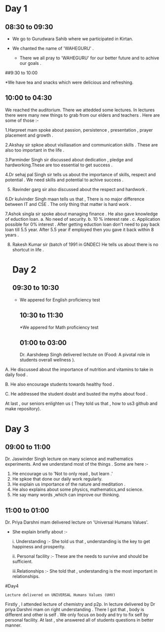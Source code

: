 # Day 1
## 08:30 to 09:30 

* We go to Gurudwara Sahib where we participated in Kirtan.
* We chanted the name of 'WAHEGURU' .

  * There we all pray to 'WAHEGURU' for our better future and to achive our goals .

  
##9:30 to 10:00 

*We have tea and snacks which were delicious and refreshing. 

## 10:00 to 04:30  
We reached the auditorium.  There we attedded some lectures.  In lectures there were many new things to grab from our elders and teachers . Here are some of those :-


1.Harpreet mam spoke about passion, persistence , presentation , prayer placement and growth .

2.Akshay sir  spkoe about visiliasation and  communication skills . These are also too important in the life .

3.Parminder Singh sir discussed about dedication , pledge and hardworking.These are too essential to get success .

4.Dr sehaj pal Singh sir tells us about the importance of skills, respect and potential . We need skills and potential to achive success . 

5. Ravinder garg sir also discussed about the  respect and  hardwork .

6.Dr kulvinder Singh maan tells us that , There is  no major difference between IT and CSE . The only thing that matter is hard work .

7.Ashok singla sir spoke  about managing finance . He also gave  knowledge of eduction loan. 
a. No need of security.
b. 10 % interest rate .
c. Application possible for 0% interest .
After getting eduction loan don't need to pay   back loan till 5.5 year. After 5.5 year if employed then you gave  it back within 8 years .

8. Rakesh Kumar sir (batch of 1991 in GNDEC) He tells us about there is no shortcut in life .
   # Day 2
   ## 09:30 to 10:30
   * We appered for English proficiency test
     ## 10:30 to 11:30
     *We appered for Math proficiency test
       ## 01:00 to 03:00
       Dr. Aarshdeep Singh delivered lectute on (Food: A pivotal role in students overall wellness ). 

   
A. He discussed about the importance of nutrition and vitamins to take in daily food .


  B.  He also encourage students towards healthy food .

  
C. He addressed the student doubt and busted  the myths about food .


   At last , our seniors enlighten us ( They told us that , how to us3 github and make repository).
   
   # Day 3
   ## 09:00 to 11:00
   
 Dr. Jaswinder Singh lecture on many science and mathematics experiments. And we understand most of the things .
Some are here :-
   1. He encourage us to 'Not to only read , but learn .'
   2. He spkoe that  done our daily work regularly.
   3. He explain us importance of  the nature and meditation .
   4. He also explains about some physics, mathematics,and science.
   5. He say many words ,which can improve our thinking.

      
  ## 11:00 to 01:00
  
Dr. Priya Darshni mam delivered lecture on 
'Universal Humans Values'.

  * She explain briefly about :-

    
     i. Understanding :- She told us that , understanding is the key to get happiness and prosperity.
 
     ii. Personal facility :- These are the needs to survive and should be sufficient.
        
    iii.Relationships :- She told that , understanding is the most important in relationships. 
        
   #Day4 
   
   
    Lecture delivered on UNIVERSAL Humans Values (UHV)
   Firstly , I attended lecture of chemistry and p2p. In lecture delivered by Dr priya Darshni mam on right understanding . There I got that , body is different and other is self . We only focus on body and try to fix self by personal facility.  At last , she answered all of students questions in better manner. 
